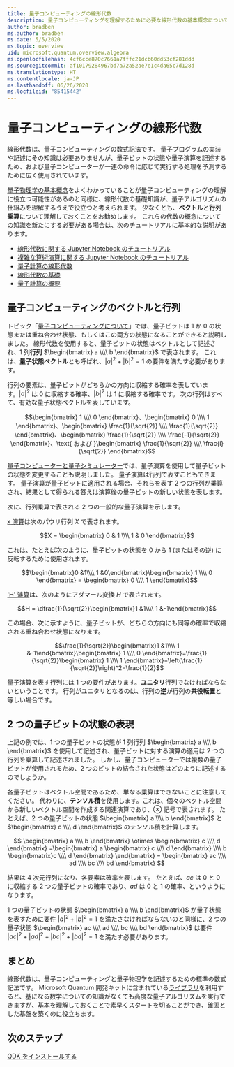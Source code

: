 ```yaml
---
title: 量子コンピューティングの線形代数
description: 量子コンピューティングを理解するために必要な線形代数の基本概念について説明します
author: bradben
ms.author: bradben
ms.date: 5/5/2020
ms.topic: overview
uid: microsoft.quantum.overview.algebra
ms.openlocfilehash: 4cf6cce870c7661a7fffc21dcb60dd53cf281ddd
ms.sourcegitcommit: af10179284967bd7a72a52ae7e1c4da65c7d128d
ms.translationtype: HT
ms.contentlocale: ja-JP
ms.lasthandoff: 06/26/2020
ms.locfileid: "85415442"
---
```

# <a name="linear-algebra-for-quantum-computing"></a>量子コンピューティングの線形代数

線形代数は、量子コンピューティングの数式記法です。 量子プログラムの実装や記述にその知識は必要ありませんが、量子ビットの状態や量子演算を記述するため、および量子コンピューターが一連の命令に応じて実行する処理を予測するために広く使用されています。

[量子物理学の基本概念](xref:microsoft.quantum.overview.understanding)をよくわかっていることが量子コンピューティングの理解に役立つ可能性があるのと同様に、線形代数の基礎知識が、量子アルゴリズムの仕組みを理解するうえで役立つと考えられます。 少なくとも、**ベクトル**と**行列乗算**について理解しておくことをお勧めします。 これらの代数の概念についての知識を新たにする必要がある場合は、次のチュートリアルに基本的な説明があります。

- [線形代数に関する Jupyter Notebook のチュートリアル](https://github.com/microsoft/QuantumKatas/tree/master/tutorials/LinearAlgebra)
- [複雑な算術演算に関する Jupyter Notebook のチュートリアル](https://github.com/microsoft/QuantumKatas/tree/master/tutorials/ComplexArithmetic)
- [量子計算の線形代数](https://cds.cern.ch/record/1522001/files/978-1-4614-6336-8_BookBackMatter.pdf)
- [線形代数の基礎](https://www.math.ubc.ca/~carrell/NB.pdf)
- [量子計算の概要](https://www.codeproject.com/Articles/5155638/Quantum-Computation-Primer-Part-1#exploring-quantum-superposition)

## <a name="vectors-and-matrices-in-quantum-computing"></a>量子コンピューティングのベクトルと行列

トピック「[量子コンピューティングについて](xref:microsoft.quantum.overview.understanding)」では、量子ビットは 1 か 0 の状態または重ね合わせ状態、もしくはこの両方の状態になることができると説明しました。 線形代数を使用すると、量子ビットの状態はベクトルとして記述され、1 列**行列** $\begin{bmatrix} a \\\\  b \end{bmatrix}$ で表されます。 これは、**量子状態ベクトル**とも呼ばれ、$|a|^2 + |b|^2 = 1$ の要件を満たす必要があります。  

行列の要素は、量子ビットがどちらかの方向に収縮する確率を表しています。$|a|^2$ は 0 に収縮する確率、$|b|^2$ は 1 に収縮する確率です。 次の行列はすべて、有効な量子状態ベクトルを表しています。

$$\begin{bmatrix} 1 \\\\  0 \end{bmatrix}、\begin{bmatrix} 0 \\\\  1 \end{bmatrix}、\begin{bmatrix} \frac{1}{\sqrt{2}} \\\\  \frac{1}{\sqrt{2}} \end{bmatrix}、\begin{bmatrix} \frac{1}{\sqrt{2}} \\\\  \frac{-1}{\sqrt{2}} \end{bmatrix}、\text{ および }\begin{bmatrix} \frac{1}{\sqrt{2}} \\\\  \frac{i}{\sqrt{2}} \end{bmatrix}$$

[量子コンピューターと量子シミュレーター](xref:microsoft.quantum.overview.simulators)では、量子演算を使用して量子ビットの状態を変更することも説明しました。  量子演算は行列で表すこともできます。 量子演算が量子ビットに適用される場合、それらを表す 2 つの行列が乗算され、結果として得られる答えは演算後の量子ビットの新しい状態を表します。  

次に、行列乗算で表される 2 つの一般的な量子演算を示します。


[`X` 演算](xref:microsoft.quantum.intrinsic.x)は次のパウリ行列 $X$ で表されます。

$$X = \begin{bmatrix} 0 & 1 \\\\ 1 & 0 \end{bmatrix}$$
    
これは、たとえば次のように、量子ビットの状態を 0 から 1 (またはその逆) に反転するために使用されます。

$$\begin{bmatrix}0 &1\\\\ 1 &0\end{bmatrix}\begin{bmatrix} 1 \\\\  0 \end{bmatrix} = \begin{bmatrix} 0 \\\\  1 \end{bmatrix}$$

['H' 演算](xref:microsoft.quantum.intrinsic.h)は、次のようにアダマール変換 $H$ で表されます。

$$H = \dfrac{1}{\sqrt{2}}\begin{bmatrix}1 &1\\\\ 1 &-1\end{bmatrix}$$

 この場合、次に示すように、量子ビットが、どちらの方向にも同等の確率で収縮される重ね合わせ状態になります。

$$\frac{1}{\sqrt{2}}\begin{bmatrix}1 &1\\\\ 1 &-1\end{bmatrix}\begin{bmatrix} 1 \\\\  0 \end{bmatrix}=\frac{1}{\sqrt{2}}\begin{bmatrix} 1 \\\\  1 \end{bmatrix}=\left(\frac{1}{\sqrt{2}}\right)^2=\frac{1}{2}$$

量子演算を表す行列には 1 つの要件があります。**ユニタリ**行列でなければならないということです。 行列がユニタリとなるのは、行列の**逆**が行列の**共役転置**と等しい場合です。

## <a name="representing-two-qubit-states"></a>2 つの量子ビットの状態の表現

上記の例では、1 つの量子ビットの状態が 1 列行列 $\begin{bmatrix} a \\\\  b \end{bmatrix}$ を使用して記述され、量子ビットに対する演算の適用は 2 つの行列を乗算して記述されました。 しかし、量子コンピューターでは複数の量子ビットが使用されるため、2 つのビットの結合された状態はどのように記述するのでしょうか。 

各量子ビットはベクトル空間であるため、単なる乗算はできないことに注意してください。 代わりに、**テンソル積**を使用します。これは、個々のベクトル空間から新しいベクトル空間を作成する関連演算であり、$\otimes$ 記号で表されます。 たとえば、2 つの量子ビットの状態 $\begin{bmatrix} a \\\\  b \end{bmatrix}$ と $\begin{bmatrix} c \\\\  d \end{bmatrix}$ のテンソル積を計算します。

$$ \begin{bmatrix} a \\\\  b \end{bmatrix} \otimes \begin{bmatrix} c \\\\  d \end{bmatrix} =\begin{bmatrix} a \begin{bmatrix} c \\\\  d \end{bmatrix} \\\\ b \begin{bmatrix}c \\\\  d \end{bmatrix} \end{bmatrix} = \begin{bmatrix} ac \\\\  ad \\\\  bc \\\\  bd \end{bmatrix} $$

結果は 4 次元行列になり、各要素は確率を表します。 たとえば、$ac$ は 0 と 0 に収縮する 2 つの量子ビットの確率であり、$ad$ は 0 と 1 の確率、というようになります。 

1 つの量子ビットの状態 $\begin{bmatrix} a \\\\  b \end{bmatrix}$ が量子状態を表すために要件 $|a|^2 + |b|^2 = 1$ を満たさなければならないのと同様に、2 つの量子状態 $\begin{bmatrix} ac \\\\  ad \\\\  bc \\\\  bd \end{bmatrix}$ は要件 $|ac|^2 + |ad|^2 + |bc|^2+ |bd|^2 = 1$ を満たす必要があります。

## <a name="summary"></a>まとめ

線形代数は、量子コンピューティングと量子物理学を記述するための標準の数式記法です。 Microsoft Quantum 開発キットに含まれている[ライブラリ](xref:microsoft.quantum.libraries)を利用すると、基になる数学についての知識がなくても高度な量子アルゴリズムを実行できますが、基本を理解しておくことで素早くスタートを切ることができ、確固とした基盤を築くのに役立ちます。

## <a name="next-steps"></a>次のステップ

[QDK をインストールする](xref:microsoft.quantum.install)
